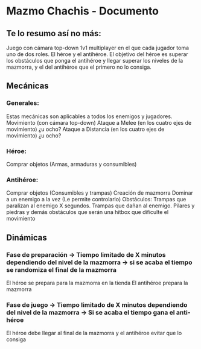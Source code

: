 # Mazmo Chachis - Documento
## Te lo resumo así no más:
Juego con cámara top-down 1v1 multiplayer en el que cada jugador toma uno de dos roles. El héroe y el antihéroe. El objetivo del héroe es superar los obstáculos que ponga el antihéroe y llegar superar los niveles de la mazmorra, y el del antihéroe que el primero no lo consiga.
## Mecánicas
### Generales:
Estas mecánicas son aplicables a todos los enemigos y jugadores.
Movimiento (con cámara top-down)
Ataque a Melee (en los cuatro ejes de movimiento) ¿u ocho?
Ataque a Distancia (en los cuatro ejes de movimiento) ¿u ocho?
### Héroe:
Comprar objetos (Armas, armaduras y consumibles)

### Antihéroe:
Comprar objetos (Consumibles y trampas)
Creación de mazmorra
Dominar a  un enemigo a la vez (Le permite controlarlo)
Obstáculos:
Trampas que paralizan al enemigo X segundos.
Trampas que dañan al enemigo.
Pilares y piedras y demás obstáculos que serán una hitbox que dificulte el movimiento

## Dinámicas
### Fase de preparación → Tiempo limitado de X minutos dependiendo del nivel de la mazmorra → si se acaba el tiempo se randomiza el final de la mazmorra
El héroe se prepara para la mazmorra en la tienda
El antihéroe  prepara la mazmorra

### Fase de juego → Tiempo limitado de X minutos dependiendo del nivel de la mazmorra → Si se acaba el tiempo gana el anti-héroe
El héroe debe llegar al final de la mazmorra y el antihéroe evitar que lo consiga
